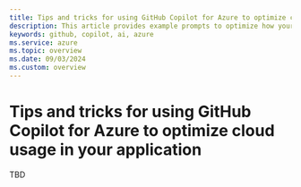 ```yaml
---
title: Tips and tricks for using GitHub Copilot for Azure to optimize cloud usage in your application
description: This article provides example prompts to optimize how your application utilizes Azure services.
keywords: github, copilot, ai, azure
ms.service: azure
ms.topic: overview
ms.date: 09/03/2024
ms.custom: overview
---
```


# Tips and tricks for using GitHub Copilot for Azure to optimize cloud usage in your application

TBD